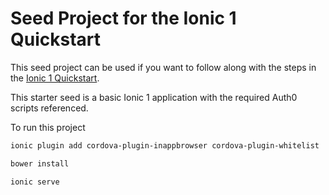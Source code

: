 # Seed Project for the Ionic 1 Quickstart

This seed project can be used if you want to follow along with the steps in the [Ionic 1 Quickstart](https://auth0.com/docs/quickstart/native/ionic).

This starter seed is a basic Ionic 1 application with the required Auth0 scripts referenced.

To run this project

```bash
ionic plugin add cordova-plugin-inappbrowser cordova-plugin-whitelist

bower install

ionic serve
```

